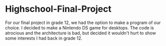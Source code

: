 # Highschool-Final-Project
For our final project in grade 12, we had the option to make a program of our choice. I decided to make a Nintendo DS game for desktops. The code is atrocious and the architecture is bad, but decided it wouldn't hurt to show some interests I had back in grade 12. 
